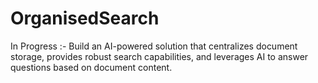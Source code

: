 # OrganisedSearch
In Progress :- Build an AI-powered solution that centralizes document storage, provides robust search capabilities, and leverages AI to answer questions based on document content.
